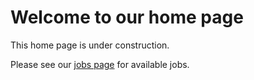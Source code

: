 # Welcome to our home page

This home page is under construction. 

Please see our [jobs page](/jobs) for available jobs.
